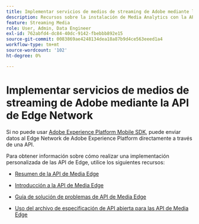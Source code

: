 ```yaml
---
title: Implementar servicios de medios de streaming de Adobe mediante la API de Edge Network
description: Recursos sobre la instalación de Media Analytics con la API de Experience Platform Edge.
feature: Streaming Media
role: User, Admin, Data Engineer
exl-id: 762abfd4-dc84-40dc-9142-fbebbb892e15
source-git-commit: 0083869ae4248134dea18a87b9d4ce563eeed1a4
workflow-type: tm+mt
source-wordcount: '102'
ht-degree: 0%

---
```


# Implementar servicios de medios de streaming de Adobe mediante la API de Edge Network

Si no puede usar [Adobe Experience Platform Mobile SDK](/help/implementation/edge/implementation-edge.md), puede enviar datos al Edge Network de Adobe Experience Platform directamente a través de una API.

Para obtener información sobre cómo realizar una implementación personalizada de las API de Edge, utilice los siguientes recursos:

* [Resumen de la API de Media Edge](https://developer.adobe.com/cja-apis/docs/endpoints/media-edge/)

* [Introducción a la API de Media Edge](https://developer.adobe.com/cja-apis/docs/endpoints/media-edge/getting-started/)

* [Guía de solución de problemas de API de Media Edge](https://developer.adobe.com/cja-apis/docs/endpoints/media-edge/troubleshooting/)

* [Uso del archivo de especificación de API abierta para las API de Media Edge](https://developer.adobe.com/data-collection-apis/docs/api/media-edge/)
